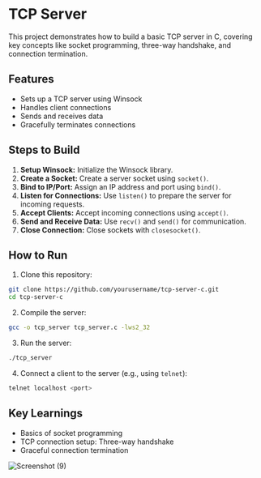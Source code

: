 
# TCP Server

This project demonstrates how to build a basic TCP server in C, covering key concepts like socket programming, three-way handshake, and connection termination.

## Features  
- Sets up a TCP server using Winsock  
- Handles client connections  
- Sends and receives data  
- Gracefully terminates connections  

## Steps to Build  
1. **Setup Winsock:** Initialize the Winsock library.  
2. **Create a Socket:** Create a server socket using `socket()`.  
3. **Bind to IP/Port:** Assign an IP address and port using `bind()`.  
4. **Listen for Connections:** Use `listen()` to prepare the server for incoming requests.  
5. **Accept Clients:** Accept incoming connections using `accept()`.  
6. **Send and Receive Data:** Use `recv()` and `send()` for communication.  
7. **Close Connection:** Close sockets with `closesocket()`.

## How to Run  
   1. Clone this repository:  
   ```bash
   git clone https://github.com/yourusername/tcp-server-c.git
   cd tcp-server-c
   ```

   2. Compile the server:
   ```bash
   gcc -o tcp_server tcp_server.c -lws2_32
   ```
   3. Run the server:
   ```bash
   ./tcp_server
   ```
   4. Connect a client to the server (e.g., using `telnet`):
   ```bash
   telnet localhost <port>
   ```

## Key Learnings 
- Basics of socket programming 
- TCP connection setup: Three-way handshake 
- Graceful connection termination

  
![Screenshot (9)](https://github.com/user-attachments/assets/430727c8-de61-4106-993c-73d1a8100ddb)
